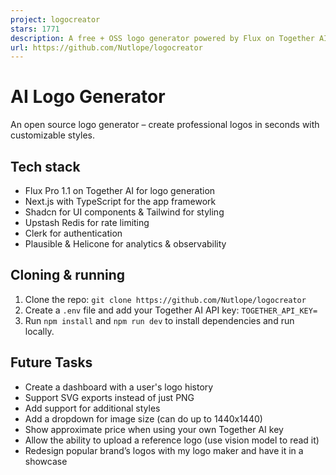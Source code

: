 ```yaml
---
project: logocreator
stars: 1771
description: A free + OSS logo generator powered by Flux on Together AI
url: https://github.com/Nutlope/logocreator
---
```


AI Logo Generator
=================

An open source logo generator – create professional logos in seconds with customizable styles.

Tech stack
----------

-   Flux Pro 1.1 on Together AI for logo generation
-   Next.js with TypeScript for the app framework
-   Shadcn for UI components & Tailwind for styling
-   Upstash Redis for rate limiting
-   Clerk for authentication
-   Plausible & Helicone for analytics & observability

Cloning & running
-----------------

1.  Clone the repo: `git clone https://github.com/Nutlope/logocreator`
2.  Create a `.env` file and add your Together AI API key: `TOGETHER_API_KEY=`
3.  Run `npm install` and `npm run dev` to install dependencies and run locally.

Future Tasks
------------

-   Create a dashboard with a user's logo history
-   Support SVG exports instead of just PNG
-   Add support for additional styles
-   Add a dropdown for image size (can do up to 1440x1440)
-   Show approximate price when using your own Together AI key
-   Allow the ability to upload a reference logo (use vision model to read it)
-   Redesign popular brand’s logos with my logo maker and have it in a showcase

